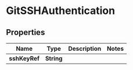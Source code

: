 # GitSSHAuthentication

## Properties
Name | Type | Description | Notes
------------ | ------------- | ------------- | -------------
**sshKeyRef** | **String** |  | 
